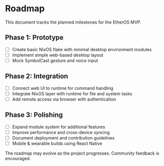 # Roadmap

This document tracks the planned milestones for the EtherOS MVP.

## Phase 1: Prototype

- [ ] Create basic NixOS flake with minimal desktop environment modules
- [ ] Implement simple web-based desktop layout
- [ ] Mock SymbolCast gesture and voice input

## Phase 2: Integration

- [ ] Connect web UI to runtime for command handling
- [ ] Integrate NixOS layer with runtime for file and system tasks
- [ ] Add remote access via browser with authentication

## Phase 3: Polishing

- [ ] Expand module system for additional features
- [ ] Improve performance and cross-device syncing
- [ ] Document deployment and contribution guidelines
- [ ] Mobile & wearable builds using React Native

The roadmap may evolve as the project progresses. Community feedback is encouraged.
